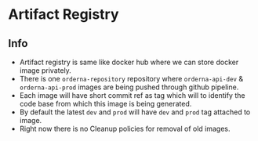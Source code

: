 # Artifact Registry

## Info

- Artifact registry is same like docker hub where we can store docker image privately.
- There is one `orderna-repository` repository where `orderna-api-dev` & `orderna-api-prod` images are being pushed through github pipeline.
- Each image will have short commit ref as tag which will to identify the code base from which this image is being generated.
- By default the latest `dev` and `prod` will have `dev` and `prod` tag attached to image.
- Right now there is no Cleanup policies for removal of old images.
